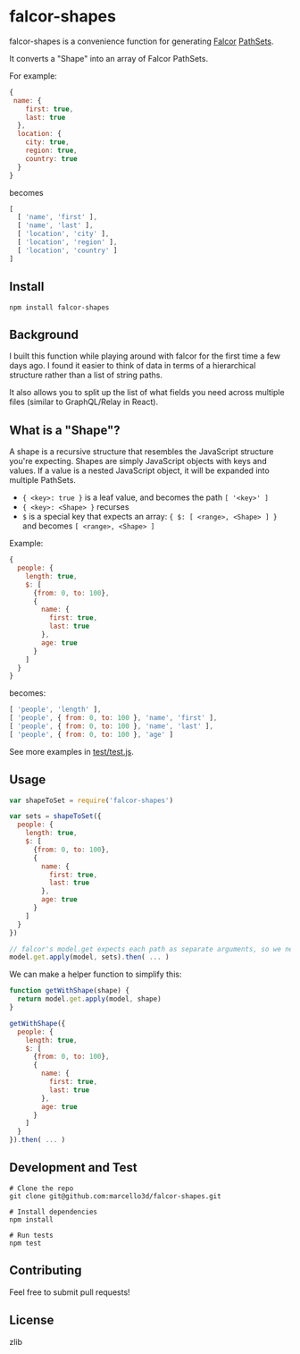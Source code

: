 # falcor-shapes

falcor-shapes is a convenience function for generating [Falcor](http://netflix.github.io/falcor/) 
[PathSets](http://netflix.github.io/falcor/documentation/paths.html).

It converts a "Shape" into an array of Falcor PathSets.

For example: 
```js
{
 name: {
    first: true,
    last: true
  },
  location: {
    city: true,
    region: true,
    country: true
  }
}
```

becomes

```js
[
  [ 'name', 'first' ],
  [ 'name', 'last' ],
  [ 'location', 'city' ],
  [ 'location', 'region' ],
  [ 'location', 'country' ]
]
```

## Install

```
npm install falcor-shapes
```

## Background

I built this function while playing around with falcor for the first time a few days ago. I found it easier to think of
data in terms of a hierarchical structure rather than a list of string paths.

It also allows you to split up the list of what fields you need across multiple files (similar to GraphQL/Relay in React).

## What is a "Shape"?

A shape is a recursive structure that resembles the JavaScript structure you're expecting. Shapes are simply JavaScript 
objects with keys and values. If a value is a nested JavaScript object, it will be expanded into multiple PathSets. 

* `{ <key>: true }` is a leaf value, and becomes the path `[ '<key>' ]`
* `{ <key>: <Shape> }` recurses 
* `$` is a special key that expects an array: `{ $: [ <range>, <Shape> ] }` and becomes `[ <range>, <Shape> ]`

Example:

```js
{
  people: {
    length: true,
    $: [
      {from: 0, to: 100},
      {
        name: {
          first: true,
          last: true
        },
        age: true
      }
    ]
  }
}
```

becomes:

```js
[ 'people', 'length' ],
[ 'people', { from: 0, to: 100 }, 'name', 'first' ],
[ 'people', { from: 0, to: 100 }, 'name', 'last' ],
[ 'people', { from: 0, to: 100 }, 'age' ]
```

See more examples in [test/test.js](test/test.js).

## Usage

```js
var shapeToSet = require('falcor-shapes')

var sets = shapeToSet({
  people: {
    length: true,
    $: [
      {from: 0, to: 100},
      {
        name: {
          first: true,
          last: true
        },
        age: true
      }
    ]
  }
})

// falcor's model.get expects each path as separate arguments, so we need to call 'apply'
model.get.apply(model, sets).then( ... )
```

We can make a helper function to simplify this:

```js
function getWithShape(shape) {
  return model.get.apply(model, shape)
}

getWithShape({
  people: {
    length: true,
    $: [
      {from: 0, to: 100},
      {
        name: {
          first: true,
          last: true
        },
        age: true
      }
    ]
  }
}).then( ... )
```

## Development and Test

```
# Clone the repo
git clone git@github.com:marcello3d/falcor-shapes.git

# Install dependencies
npm install

# Run tests
npm test
```

## Contributing

Feel free to submit pull requests!

## License

zlib